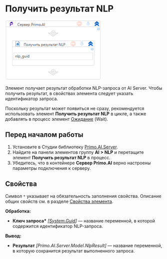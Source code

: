 # Получить результат NLP

![](<../../../../.gitbook/assets1/windows_items/library/Primo.AI.Server.Elements.WFPrimoAIGetRequestNlp.png>)

Элемент получает результат обработки NLP-запроса от AI Server. Чтобы получить результат, в свойствах элемента следует указать идентификатор запроса.

Поскольку результат может появиться не сразу, рекомендуется использовать элемент **Получить результат NLP** в цикле, а также добавлять в процесс элемент [Ожидание](https://docs.primo-rpa.ru/primo-rpa/g_elements/el_basic/els_logic/el_logic_wait) (Wait).



## Перед началом работы

1. Установите в Студии библиотеку [Primo.AI.Server](https://docs.primo-rpa.ru/primo-rpa/g_elements/el_extra/ai_server).
1. Найдите на панели элементов группу **AI > NLP** и перетащите элемент **Получить результат NLP** в процесс.
1. Убедитесь, что в контейнере **Сервер Primo.AI** верно настроены параметры подключения к серверу.



## Свойства
Символ `*` указывает на обязательность заполнения свойства. Описание общих свойств см. в разделе [Свойства элемента](https://docs.primo-rpa.ru/primo-rpa/primo-studio/process/elements#svoistva-elementa).

**Обработка:**
* **Ключ запроса\*** *[[System.Guid](https://learn.microsoft.com/ru-ru/dotnet/api/system.guid?view=net-5.0)]* — название переменной, в которой содержится идентификатор NLP-запроса.

**Вывод:**
* **Результат** *[Primo.AI.Server.Model.NlpResult]* — название переменной, в которую сохранится результат выполненного запроса.




